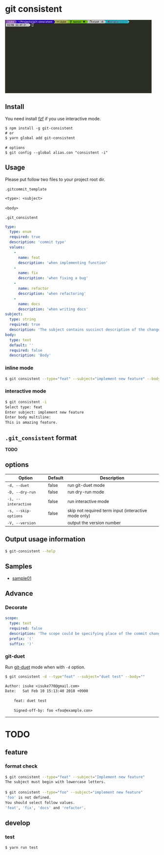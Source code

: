 # git consistent

![anigif01](https://raw.githubusercontent.com/isuke/git-consistent/images/git-consistent01.gif)

## Install

You need install [fzf](https://github.com/junegunn/fzf) if you use interactive mode.

```
$ npm install -g git-consistent
# or
$ yarn global add git-consistent

# options
$ git config --global alias.con "consistent -i"
```

## Usage

Please put follow two files to your project root dir.

`.gitcommit_template`
```text
<type>: <subject>

<body>
```

`.git_consistent`
```yml
type:
  type: enum
  required: true
  description: 'commit type'
  values:
    -
      name: feat
      description: 'when implementing function'
    -
      name: fix
      description: 'when fixing a bug'
    -
      name: refactor
      description: 'when refactoring'
    -
      name: docs
      description: 'when writing docs'
subject:
  type: string
  required: true
  description: 'The subject contains succinct description of the change'
body:
  type: text
  default: ''
  required: false
  description: 'Body'
```

### inline mode

```sh
$ git consistent --type="feat" --subject="implement new feature" --body="This is amazing feature."
```

### interactive mode

```sh
$ git consistent -i
Select type: feat
Enter subject: implement new feature
Enter body multiline:
This is amazing feature.
```

## `.git_consistent` format

**TODO**

## options

| Option | Default | Description |
| ------ | ------- | ----------- |
| `-d, --duet` | false | run git-duet mode |
| `-D, --dry-run` | false | run dry-run mode |
| `-i, --interactive` | false | run interactive mode |
| `-s, --skip-options` | false | skip not required term input (interactive mode only) |
| `-V, --version` | | output the version number |

## Output usage information

```sh
$ git-consistent --help
```

## Samples

- [sample01](https://gist.github.com/isuke/183057f709b14b997772ffee0a226e66)

## Advance
### Decorate

```yml
scope:
  type: text
  required: false
  description: 'The scope could be specifying place of the commit change.'
  prefix: '('
  suffix: ')'
```

### git-duet

Run [git-duet](https://github.com/git-duet/git-duet) mode when with `-d` option.

```sh
$ git consistent -d --type"feat" --subject="duet test" --body=""
```

```
Author: isuke <isuke770@gmail.com>
Date:   Sat Feb 10 15:13:40 2018 +0900

    feat: duet test

    Signed-off-by: foo <foo@example.con>
```

---

# TODO

## feature
### format check

```sh
$ git consistent --type="feat" --subject="Implement new feature"
The subject must begin with lowercase letters.

$ git consistent --type="foo" --subject="implement new feature"
'foo' is not defined.
You should select follow values.
'feat', 'fix', 'docs' and 'refactor'.
```

## develop
### test

```sh
$ yarn run test
```
